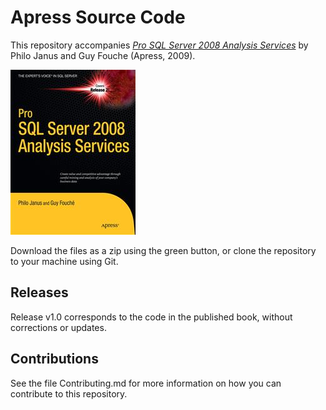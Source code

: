 # Apress Source Code

This repository accompanies [*Pro SQL Server 2008 Analysis Services*](http://www.apress.com/9781430219958) by Philo Janus and Guy Fouche (Apress, 2009).

![Cover image](9781430219958.jpg)

Download the files as a zip using the green button, or clone the repository to your machine using Git.

## Releases

Release v1.0 corresponds to the code in the published book, without corrections or updates.

## Contributions

See the file Contributing.md for more information on how you can contribute to this repository.
